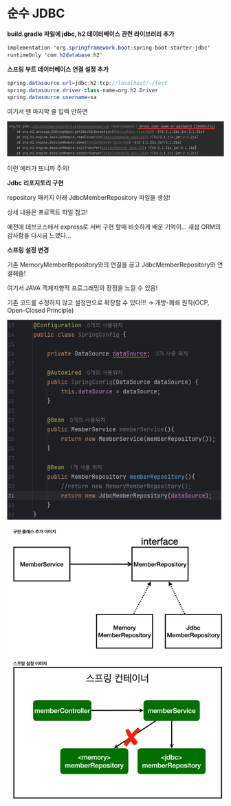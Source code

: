 # 순수 JDBC

**build.gradle 파일에 jdbc, h2 데이터베이스 관련 라이브러리 추가**

```java
implementation 'org.springframework.boot:spring-boot-starter-jdbc'
runtimeOnly 'com.h2database:h2'
```

**스프링 부트 데이터베이스 연결 설정 추가**

```java
spring.datasource.url=jdbc:h2:tcp://localhost/~/test
spring.datasource.driver-class-name=org.h2.Driver
spring.datasource.username=sa
```

여기서 맨 마지막 줄 입력 안하면 

![alt text](image.png)

이런 에러가 뜨니까 주의!

**Jdbc 리포지토리 구현**

repository 패키지 아래 JdbcMemberRepository 파일을 생성!

상세 내용은 프로젝트 파일 참고!

예전에 데브코스에서 express로 서버 구현 할때 비슷하게 배운 기억이… 새삼  ORM의 감사함을 다시금 느꼈다…

**스프링 설정 변경**

기존 MemoryMemberRepository와의 연결을 끊고 JdbcMemberRepository와 연결해줌!

여기서 JAVA 객체지향적 프로그래밍의 장점을 느낄 수 있음!

기존 코드를 수정하지 않고 설정만으로 확장할 수 있다!!! → 개방-폐쇄 원칙(OCP, Open-Closed Principle)

![alt text](<스크린샷 2025-06-25 173144.png>)

![alt text](<스크린샷 2025-06-25 173231.png>)